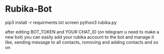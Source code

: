 # Rubika-Bot

pip3 install -r requirments.txt
screen python3 rubika.py

after editing BOT_TOKEN and YOUR CHAT_ID (on telegram u need to make a new bot)
you can easily add your rubika account to the bot and manage it like,
sending message to all contacts, romoving and adding contacts and so on 


